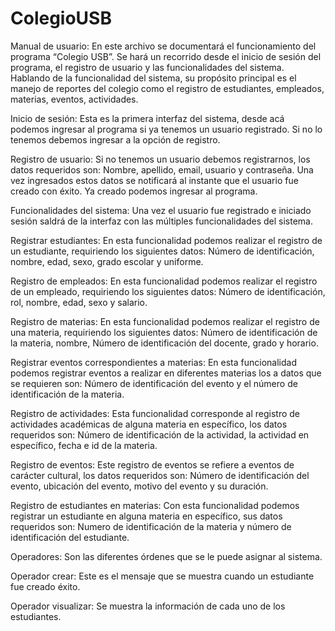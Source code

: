 # ColegioUSB

Manual de usuario:
En este archivo se documentará el funcionamiento del programa “Colegio USB”. Se hará un recorrido desde el inicio de sesión del programa, el registro de usuario y las funcionalidades del sistema. Hablando de la funcionalidad del sistema, su propósito principal es el manejo de reportes del colegio como el registro de estudiantes, empleados, materias, eventos, actividades.

Inicio de sesión:
Esta es la primera interfaz del sistema, desde acá podemos ingresar al programa si ya tenemos un usuario registrado. Si no lo tenemos debemos ingresar a la opción de registro. 

Registro de usuario:
Si no tenemos un usuario debemos registrarnos, los datos requeridos son: Nombre, apellido, email, usuario y contraseña. Una vez ingresados estos datos se notificará al instante que el usuario fue creado con éxito. Ya creado podemos ingresar al programa.

Funcionalidades del sistema:
Una vez el usuario fue registrado e iniciado sesión saldrá de la interfaz con las múltiples funcionalidades del sistema.
 
Registrar estudiantes:
En esta funcionalidad podemos realizar el registro de un estudiante, requiriendo los siguientes datos: Número de identificación, nombre, edad, sexo, grado escolar y uniforme. 

Registro de empleados:
En esta funcionalidad podemos realizar el registro de un empleado, requiriendo los siguientes datos: Número de identificación, rol, nombre, edad, sexo y salario. 
 
Registro de materias:
En esta funcionalidad podemos realizar el registro de una materia, requiriendo los siguientes datos: Número de identificación de la materia, nombre, Número de identificación del docente, grado y horario. 

Registrar eventos correspondientes a materias:
En esta funcionalidad podemos registrar eventos a realizar en diferentes materias los a datos que se requieren son: Número de identificación del evento y el número de identificación de la materia.
 
Registro de actividades:
Esta funcionalidad corresponde al registro de actividades académicas de alguna materia en específico, los datos requeridos son: Número de identificación de la actividad, la actividad en específico, fecha e id de la materia.
 
Registro de eventos:
Este registro de eventos se refiere a eventos de carácter cultural, los datos requeridos son: Número de identificación del evento, ubicación del evento, motivo del evento y su duración.
 
Registro de estudiantes en materias:
Con esta funcionalidad podemos registrar un estudiante en alguna materia en específico, sus datos requeridos son: Numero de identificación de la materia y número de identificación del estudiante. 

Operadores:
Son las diferentes órdenes que se le puede asignar al sistema.

Operador crear:
Este es el mensaje que se muestra cuando un estudiante fue creado éxito.
 
Operador visualizar:
Se muestra la información de cada uno de los estudiantes.
